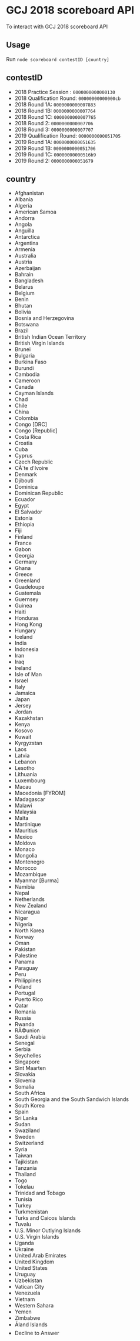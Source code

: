 # GCJ 2018 scoreboard API

To interact with GCJ 2018 scoreboard API

## Usage

Run `node scoreboard contestID [country]`

## contestID

* 2018 Practice Session : `0000000000000130`
* 2018 Qualification Round: `00000000000000cb`
* 2018 Round 1A: `0000000000007883`
* 2018 Round 1B: `0000000000007764`
* 2018 Round 1C: `0000000000007765`
* 2018 Round 2: `0000000000007706`
* 2018 Round 3: `0000000000007707`
* 2019 Qualification Round: `0000000000051705`
* 2019 Round 1A: `0000000000051635`
* 2019 Round 1B: `0000000000051706`
* 2019 Round 1C: `00000000000516b9`
* 2019 Round 2: `0000000000051679`

## country

* Afghanistan
* Albania
* Algeria
* American Samoa
* Andorra
* Angola
* Anguilla
* Antarctica
* Argentina
* Armenia
* Australia
* Austria
* Azerbaijan
* Bahrain
* Bangladesh
* Belarus
* Belgium
* Benin
* Bhutan
* Bolivia
* Bosnia and Herzegovina
* Botswana
* Brazil
* British Indian Ocean Territory
* British Virgin Islands
* Brunei
* Bulgaria
* Burkina Faso
* Burundi
* Cambodia
* Cameroon
* Canada
* Cayman Islands
* Chad
* Chile
* China
* Colombia
* Congo [DRC]
* Congo [Republic]
* Costa Rica
* Croatia
* Cuba
* Cyprus
* Czech Republic
* CÃ´te d'Ivoire
* Denmark
* Djibouti
* Dominica
* Dominican Republic
* Ecuador
* Egypt
* El Salvador
* Estonia
* Ethiopia
* Fiji
* Finland
* France
* Gabon
* Georgia
* Germany
* Ghana
* Greece
* Greenland
* Guadeloupe
* Guatemala
* Guernsey
* Guinea
* Haiti
* Honduras
* Hong Kong
* Hungary
* Iceland
* India
* Indonesia
* Iran
* Iraq
* Ireland
* Isle of Man
* Israel
* Italy
* Jamaica
* Japan
* Jersey
* Jordan
* Kazakhstan
* Kenya
* Kosovo
* Kuwait
* Kyrgyzstan
* Laos
* Latvia
* Lebanon
* Lesotho
* Lithuania
* Luxembourg
* Macau
* Macedonia [FYROM]
* Madagascar
* Malawi
* Malaysia
* Malta
* Martinique
* Mauritius
* Mexico
* Moldova
* Monaco
* Mongolia
* Montenegro
* Morocco
* Mozambique
* Myanmar [Burma]
* Namibia
* Nepal
* Netherlands
* New Zealand
* Nicaragua
* Niger
* Nigeria
* North Korea
* Norway
* Oman
* Pakistan
* Palestine
* Panama
* Paraguay
* Peru
* Philippines
* Poland
* Portugal
* Puerto Rico
* Qatar
* Romania
* Russia
* Rwanda
* RÃ©union
* Saudi Arabia
* Senegal
* Serbia
* Seychelles
* Singapore
* Sint Maarten
* Slovakia
* Slovenia
* Somalia
* South Africa
* South Georgia and the South Sandwich Islands
* South Korea
* Spain
* Sri Lanka
* Sudan
* Swaziland
* Sweden
* Switzerland
* Syria
* Taiwan
* Tajikistan
* Tanzania
* Thailand
* Togo
* Tokelau
* Trinidad and Tobago
* Tunisia
* Turkey
* Turkmenistan
* Turks and Caicos Islands
* Tuvalu
* U.S. Minor Outlying Islands
* U.S. Virgin Islands
* Uganda
* Ukraine
* United Arab Emirates
* United Kingdom
* United States
* Uruguay
* Uzbekistan
* Vatican City
* Venezuela
* Vietnam
* Western Sahara
* Yemen
* Zimbabwe
* Ãland Islands
* Decline to Answer
